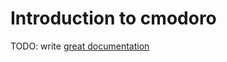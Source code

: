 # Introduction to cmodoro

TODO: write [great documentation](http://jacobian.org/writing/what-to-write/)
